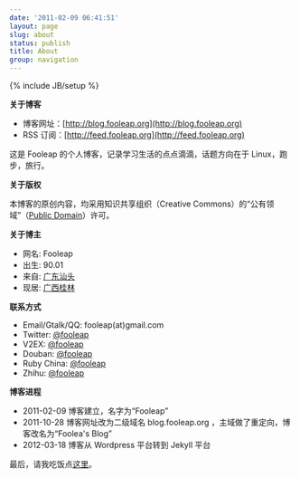 ```yaml
---
date: '2011-02-09 06:41:51'
layout: page
slug: about
status: publish
title: About
group: navigation
---
```

{% include JB/setup %}

**关于博客**

* 博客网址：[http://blog.fooleap.org](http://blog.fooleap.org)
* RSS 订阅：[http://feed.fooleap.org](http://feed.fooleap.org)


这是 Fooleap 的个人博客，记录学习生活的点点滴滴，话题方向在于 Linux，跑步，旅行。

**关于版权**

本博客的原创内容，均采用知识共享组织（Creative Commons）的“公有领域”（[Public Domain](http://creativecommons.org/about/pdm)）许可。

**关于博主**

* 网名:  Fooleap
* 出生:  90.01
* 来自:  [广东汕头](http://goo.gl/maps/nkiL)
* 现居:  [广西桂林](http://goo.gl/maps/rOkt)

**联系方式**

* Email/Gtalk/QQ: fooleap(at)gmail.com
* Twitter: [@fooleap](http://twitter.com/fooleap)
* V2EX: [@fooleap](http://www.v2ex.com/member/fooleap)
* Douban: [@fooleap](http://douban.com/people/fooleap)
* Ruby China: [@fooleap](http://ruby-china.org/fooleap)
* Zhihu: [@fooleap](http://zhihu.com/people/fooleap)

**博客进程**

* 2011-02-09 博客建立，名字为“Fooleap”
* 2011-10-28 博客网址改为二级域名 blog.fooleap.org ，主域做了重定向，博客改名为“Foolea's Blog”
* 2012-03-18 博客从 Wordpress 平台转到 Jekyll 平台

最后，请我吃饭点[这里](https://me.alipay.com/fooleap)。
